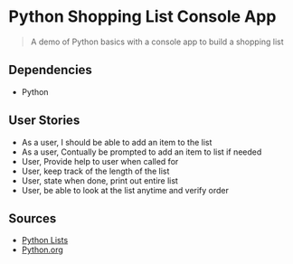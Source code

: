 # Python Shopping List Console App

>A demo of Python basics with a console app to build a shopping list

## Dependencies

- Python


## User Stories

- As a user, I should be able to add an item to the list
- As a user, Contually be prompted to add an item to list if needed
- User, Provide help to user when called for
- User, keep track of the length of the list
- User, state when done, print out entire list
- User, be able to look at the list anytime and verify order


## Sources

- [Python Lists](https://teamtreehouse.com/library/introducing-lists)
- [Python.org](https://www.python.org/)


